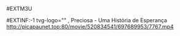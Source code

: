 #EXTM3U

#EXTINF:-1 tvg-logo="" , Preciosa - Uma História de Esperança
http://picapaunet.top:80/movie/520834541/697689953/7767.mp4
